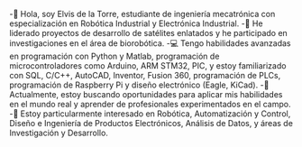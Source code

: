 -👋 Hola, soy Elvis de la Torre, estudiante de ingeniería mecatrónica con especialización en Robótica Industrial y Electrónica Industrial.
-🚀 He liderado proyectos de desarrollo de satélites enlatados y he participado en investigaciones en el área de biorobótica.
-💻 Tengo habilidades avanzadas en programación con Python y Matlab, programación de microcontroladores como Arduino, ARM STM32, PIC, y estoy familiarizado con SQL, C/C++, AutoCAD, Inventor, Fusion 360, programación de PLCs, programación de Raspberry Pi y diseño electrónico (Eagle, KiCad).
-🌱 Actualmente, estoy buscando oportunidades para aplicar mis habilidades en el mundo real y aprender de profesionales experimentados en el campo.
-👀 Estoy particularmente interesado en Robótica, Automatización y Control, Diseño e Ingeniería de Productos Electrónicos, Análisis de Datos, y áreas de Investigación y Desarrollo.

<!---
dvsivle/dvsivle is a ✨ special ✨ repository because its `README.md` (this file) appears on your GitHub profile.
You can click the Preview link to take a look at your changes.
--->
